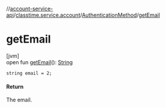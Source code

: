//[account-service-api](../../../index.md)/[classtime.service.account](../index.md)/[AuthenticationMethod](index.md)/[getEmail](get-email.md)

# getEmail

[jvm]\
open fun [getEmail](get-email.md)(): [String](https://docs.oracle.com/javase/8/docs/api/java/lang/String.html)

`string email = 2;`

#### Return

The email.
